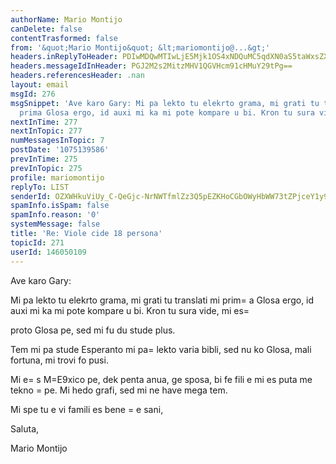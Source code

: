 ```yaml
---
authorName: Mario Montijo
canDelete: false
contentTrasformed: false
from: '&quot;Mario Montijo&quot; &lt;mariomontijo@...&gt;'
headers.inReplyToHeader: PDIwMDQwMTIwLjE5Mjk1OS4xNDQuMC5qdXN0aS5taWxsZXJAanVuby5jb20+
headers.messageIdInHeader: PGJ2M2s2MitzMHV1QGVHcm91cHMuY29tPg==
headers.referencesHeader: .nan
layout: email
msgId: 276
msgSnippet: 'Ave karo Gary: Mi pa lekto tu elekrto grama, mi grati tu translati mi
  prima Glosa ergo, id auxi mi ka mi pote kompare u bi. Kron tu sura vide, mi es proto'
nextInTime: 277
nextInTopic: 277
numMessagesInTopic: 7
postDate: '1075139586'
prevInTime: 275
prevInTopic: 275
profile: mariomontijo
replyTo: LIST
senderId: OZXWHkuViUy_C-QeGjc-NrNWTfmlZz3Q5pEZKHoCGbOWyHbWW73tZPjceY1y9gZvai6iIODXdKQtDLl2WLW-jGG-9gslhXwc7ngmSi8ieg
spamInfo.isSpam: false
spamInfo.reason: '0'
systemMessage: false
title: 'Re: Viole cide 18 persona'
topicId: 271
userId: 146050109
---
```


Ave karo Gary:

Mi pa lekto tu elekrto grama, mi grati tu translati mi prim=
a Glosa 
ergo, id auxi mi ka mi pote kompare u bi. Kron tu sura vide, mi es=
 
proto Glosa pe, sed mi fu du stude plus.

Tem mi pa stude Esperanto mi pa=
 lekto varia bibli, sed nu ko Glosa, 
mali fortuna, mi trovi fo pusi.

Mi e=
s M=E9xico pe, dek penta anua, ge sposa, bi fe fili e mi es puta me 
tekno =
pe. Mi hedo grafi, sed mi ne have mega tem.

Mi spe tu e vi famili es bene =
e sani,

Saluta,

Mario Montijo 


